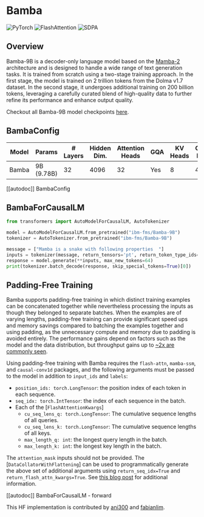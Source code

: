 <!--Copyright 2024 The HuggingFace Team. All rights reserved.

Licensed under the Apache License, Version 2.0 (the "License"); you may not use this file except in compliance with
the License. You may obtain a copy of the License at

http://www.apache.org/licenses/LICENSE-2.0

Unless required by applicable law or agreed to in writing, software distributed under the License is distributed on
an "AS IS" BASIS, WITHOUT WARRANTIES OR CONDITIONS OF ANY KIND, either express or implied. See the License for the
specific language governing permissions and limitations under the License.

⚠️ Note that this file is in Markdown but contain specific syntax for our doc-builder (similar to MDX) that may not be
rendered properly in your Markdown viewer.

-->

# Bamba

<div class="flex flex-wrap space-x-1">
<img alt="PyTorch" src="https://img.shields.io/badge/PyTorch-DE3412?style=flat&logo=pytorch&logoColor=white">
<img alt="FlashAttention" src="https://img.shields.io/badge/%E2%9A%A1%EF%B8%8E%20FlashAttention-eae0c8?style=flat">
<img alt="SDPA" src="https://img.shields.io/badge/SDPA-DE3412?style=flat&logo=pytorch&logoColor=white">
</div>

## Overview

Bamba-9B is a decoder-only language model based on the [Mamba-2](https://github.com/state-spaces/mamba) architecture and is designed to handle a wide range of text generation tasks. It is trained from scratch using a two-stage training approach. In the first stage, the model is trained on 2 trillion tokens from the Dolma v1.7 dataset. In the second stage, it undergoes additional training on 200 billion tokens, leveraging a carefully curated blend of high-quality data to further refine its performance and enhance output quality.

Checkout all Bamba-9B model checkpoints [here](https://github.com/foundation-model-stack/bamba).

## BambaConfig

| Model            | Params       | # Layers | Hidden Dim. | Attention Heads | GQA | KV Heads | Context Length |  Tied Embeddings |
|-------------------|--------------|----------|-------------|-----------------|-----|----------|----------------|------------------|
| Bamba  | 9B (9.78B)   | 32       | 4096        | 32              | Yes | 8        | 4096           | True |

[[autodoc]] BambaConfig

<!---
## Usage Tips

Tips:

- The architecture is based on Mamba-2 models.

## BambaModel

[[autodoc]] BambaModel
    - forward
-->

## BambaForCausalLM

```python
from transformers import AutoModelForCausalLM, AutoTokenizer

model = AutoModelForCausalLM.from_pretrained("ibm-fms/Bamba-9B")
tokenizer = AutoTokenizer.from_pretrained("ibm-fms/Bamba-9B")

message = ["Mamba is a snake with following properties  "]
inputs = tokenizer(message, return_tensors='pt', return_token_type_ids=False)
response = model.generate(**inputs, max_new_tokens=64)
print(tokenizer.batch_decode(response, skip_special_tokens=True)[0])
```


## Padding-Free Training

Bamba supports padding-free training in which distinct training examples can be concatenated
together while nevertheless processing the inputs as though they belonged to separate batches. When
the examples are of varying lengths, padding-free training can provide significant speed ups and
memory savings compared to batching the examples together and using padding, as the unnecessary
compute and memory due to padding is avoided entirely. The performance gains depend on factors such
as the model and the data distribution, but throughput gains up to [~2x are commonly
seen](https://github.com/huggingface/transformers/pull/35861#issue-2807873129).

Using padding-free training with Bamba requires the `flash-attn`, `mamba-ssm`, and `causal-conv1d`
packages, and the following arguments must be passed to the model in addition to `input_ids` and
`labels`:
* `position_ids: torch.LongTensor`: the position index of each token in each sequence.
* `seq_idx: torch.IntTensor`: the index of each sequence in the batch.
* Each of the [`FlashAttentionKwargs`]
    * `cu_seq_lens_q: torch.LongTensor`: The cumulative sequence lengths of all queries.
    * `cu_seq_lens_k: torch.LongTensor`: The cumulative sequence lengths of all keys.
    * `max_length_q: int`: the longest query length in the batch.
    * `max_length_k: int`: the longest key length in the batch.

The `attention_mask` inputs should not be provided. The [`DataCollatorWithFlattening`] can be used
to programmatically generate the above set of additional arguments using `return_seq_idx=True` and
`return_flash_attn_kwargs=True`. See [this blog post](https://huggingface.co/blog/packing-with-FA2)
for additional information.


[[autodoc]] BambaForCausalLM
    - forward

This HF implementation is contributed by [ani300](https://github.com/ani300) and [fabianlim](https://github.com/fabianlim).
